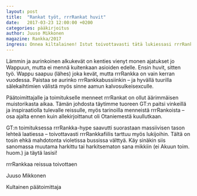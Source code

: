 ```yaml
---
layout: post
title:  "Rankat työt, rrrRankat huvit"
date:   2017-03-23 12:00:00 +0200
categories: pääkirjoitus
author: Juuso Mikkonen
magazine: Rankka/2017
ingress: Onnea kiltalainen! Istut toivottavasti tätä lukiessasi rrrRankkabussissa matkalla kohti suuria seikkailuja. Itse istun ainakin, ellen ole parhaillaan kaatamassa alkoholitonta kotiviiniä nautittavaksi.
---
```


Lämmin ja aurinkoinen alkukevät on kenties vienyt monen ajatukset jo Wappuun, mutta ei mennä kuitenkaan asioiden edelle. Ensin huvit, sitten työ. Wappu saapuu (lähes) joka kevät, mutta rrrRankka on vain kerran vuodessa. Paistaa se aurinko rrrRankkabussiinkin – ja hyvällä tuurilla sälekaihtimien välistä myös sinne aamun kalvosulkeisexculle.

Päätoimittajalle ja toimitukselle menneet rrrRankat on ollut äärimmäisen muistorikasta aikaa. Tämän johdosta täytimme tuoreen GT:n paitsi vinkeillä ja inspiraatiolla tulevalle reissulle, myös tarinoilla menneistä rrrRankoista – osa ajalta ennen kuin allekirjoittanut oli Otaniemestä kuullutkaan.

GT:n toimituksessa rrrRankka-hype saavutti suorastaan massiivisen tason lehteä laatiessa – toivottavasti rrrRankkafiilis tarttuu myös lukijoihin. Tältä on tosin ehkä mahdotonta violetissa bussissa välttyä. Käy sinäkin siis sanomassa muutama harkittu tai harkitsematon sana mikkiin (ei Akuun toim. huom.) ja täytä lasisi!

rrrRankkaa reissua toivottaen

Juuso Mikkonen

Kultainen päätoimittaja

